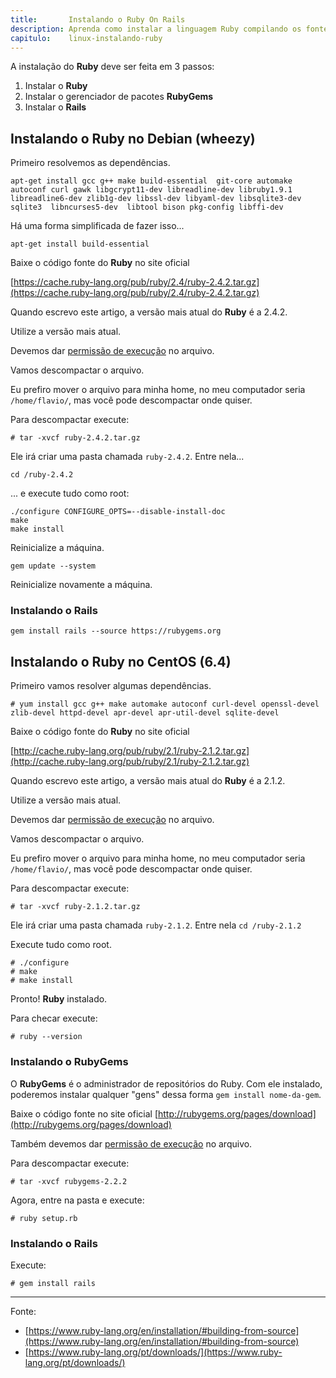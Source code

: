 ```yaml
---
title:       Instalando o Ruby On Rails
description: Aprenda como instalar a linguagem Ruby compilando os fontes
capitulo:    linux-instalando-ruby
---
```


A instalação do __Ruby__  deve ser feita em 3 passos:

1. Instalar o __Ruby__
2. Instalar o gerenciador de pacotes __RubyGems__
3. Instalar o __Rails__



Instalando o Ruby no Debian (wheezy)
---

Primeiro resolvemos as dependências.

    apt-get install gcc g++ make build-essential  git-core automake autoconf curl gawk libgcrypt11-dev libreadline-dev libruby1.9.1 libreadline6-dev zlib1g-dev libssl-dev libyaml-dev libsqlite3-dev sqlite3  libncurses5-dev  libtool bison pkg-config libffi-dev

Há uma forma simplificada de fazer isso...

    apt-get install build-essential


Baixe o código fonte do __Ruby__ no site oficial

[https://cache.ruby-lang.org/pub/ruby/2.4/ruby-2.4.2.tar.gz](https://cache.ruby-lang.org/pub/ruby/2.4/ruby-2.4.2.tar.gz)

Quando escrevo este artigo, a versão mais atual do __Ruby__ é a 2.4.2.

Utilize a versão mais atual.

Devemos dar [permissão de execução](/linux/como-dar-permissao-de-execucao) no arquivo.

Vamos descompactar o arquivo.

Eu prefiro mover o arquivo para minha home, no meu computador seria `/home/flavio/`, mas você pode descompactar onde quiser.

Para descompactar execute:

    # tar -xvcf ruby-2.4.2.tar.gz

Ele irá criar uma pasta chamada `ruby-2.4.2`. Entre nela...

	cd /ruby-2.4.2

... e execute tudo como root:

    ./configure CONFIGURE_OPTS=--disable-install-doc
    make
    make install

Reinicialize a máquina.

    gem update --system

Reinicialize novamente a máquina.


### Instalando o Rails

    gem install rails --source https://rubygems.org



Instalando o Ruby no CentOS (6.4)
---

Primeiro vamos resolver algumas dependências.

    # yum install gcc g++ make automake autoconf curl-devel openssl-devel zlib-devel httpd-devel apr-devel apr-util-devel sqlite-devel

Baixe o código fonte do __Ruby__ no site oficial

[http://cache.ruby-lang.org/pub/ruby/2.1/ruby-2.1.2.tar.gz](http://cache.ruby-lang.org/pub/ruby/2.1/ruby-2.1.2.tar.gz)

Quando escrevo este artigo, a versão mais atual do __Ruby__ é a 2.1.2.

Utilize a versão mais atual.

Devemos dar [permissão de execução](/linux/como-dar-permissao-de-execucao) no arquivo.

Vamos descompactar o arquivo.

Eu prefiro mover o arquivo para minha home, no meu computador seria `/home/flavio/`, mas você pode descompactar onde quiser.

Para descompactar execute:

    # tar -xvcf ruby-2.1.2.tar.gz

Ele irá criar uma pasta chamada `ruby-2.1.2`. Entre nela `cd /ruby-2.1.2`

Execute tudo como root.

    # ./configure
    # make
    # make install

Pronto! __Ruby__ instalado.

Para checar execute:

    # ruby --version


### Instalando o RubyGems

O __RubyGems__ é o administrador de repositórios do Ruby. Com ele instalado, poderemos instalar qualquer "gens" dessa forma
`gem install nome-da-gem`.

Baixe o código fonte no site oficial
[http://rubygems.org/pages/download](http://rubygems.org/pages/download)

Também devemos dar [permissão de execução](/linux/como-dar-permissao-de-execucao) no arquivo.

Para descompactar execute:

    # tar -xvcf rubygems-2.2.2

Agora, entre na pasta e execute:

    # ruby setup.rb


### Instalando o Rails

Execute:

    # gem install rails


- - -
Fonte:

- [https://www.ruby-lang.org/en/installation/#building-from-source](https://www.ruby-lang.org/en/installation/#building-from-source)
- [https://www.ruby-lang.org/pt/downloads/](https://www.ruby-lang.org/pt/downloads/)
